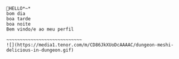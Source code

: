 ~~~~~~~~~~~~~~~~~~~~~~~~~~~~~~~~~~~~~~~~~~~~~~~~~~~~~~~~~~~~~~~~~~~~~~~~~~~~~~~~~~~~~~~~~~~~~~~~~~~~~~~~~~~~~~~~~~~~~~~~~~~~~~~~~~~~~~~~~~~~~~~~~~~~~~~~~~~~~~~~~~~~~~~~~~~~~~~~~~~~~~~~~~

🐢HELLO*~*
bom dia
boa tarde
boa noite
Bem vindo/e ao meu perfil

~~~~~~~~~~~~~~~~~~~~~~~~~~~~
![](https://media1.tenor.com/m/CD86JkXUoDcAAAAC/dungeon-meshi-delicious-in-dungeon.gif)
